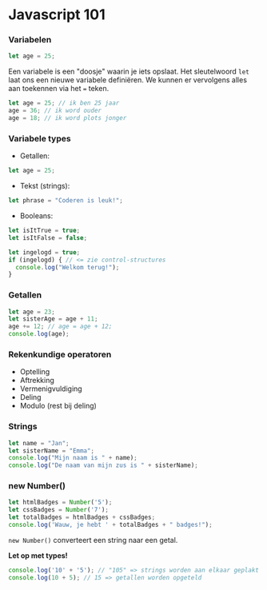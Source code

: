 # Javascript 101 

### Variabelen

```js
let age = 25;
```

Een variabele is een "doosje" waarin je iets opslaat. Het sleutelwoord `let` laat ons een nieuwe variabele definiëren. We kunnen er vervolgens alles aan toekennen via het `=` teken.

```js
let age = 25; // ik ben 25 jaar
age = 36; // ik word ouder
age = 18; // ik word plots jonger
```

### Variabele types

* Getallen:

```js
let age = 25;
```

* Tekst (strings):

```js
let phrase = "Coderen is leuk!";
```

* Booleans:

```js
let isItTrue = true;
let isItFalse = false;

let ingelogd = true;
if (ingelogd) { // <= zie control-structures
  console.log("Welkom terug!");
}
```

### Getallen

```js
let age = 23;
let sisterAge = age + 11;
age += 12; // age = age + 12;
console.log(age);
```

### Rekenkundige operatoren

* Optelling
* Aftrekking
* Vermenigvuldiging
* Deling
* Modulo (rest bij deling)

### Strings

```js
let name = "Jan";
let sisterName = "Emma";
console.log("Mijn naam is " + name);
console.log("De naam van mijn zus is " + sisterName);
```

### new Number()

```js
let htmlBadges = Number('5');
let cssBadges = Number('7');
let totalBadges = htmlBadges + cssBadges;
console.log('Wauw, je hebt ' + totalBadges + " badges!");
```

`new Number()` converteert een string naar een getal.

**Let op met types!**

```js
console.log('10' + '5'); // "105" => strings worden aan elkaar geplakt
console.log(10 + 5); // 15 => getallen worden opgeteld
```
